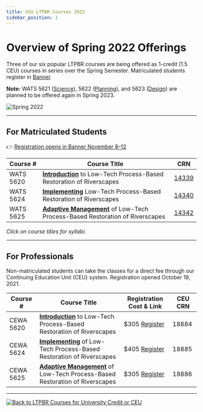 ```yaml
---
title: USU LTPBR Courses 2022
sidebar_position: 1
---
```


# Overview of Spring 2022 Offerings

Three of our six popular LTPBR courses are being offered as 1-credit (1.5 CEU) courses in series over the Spring Semester. Matriculated students register in [Banner](http://banner.usu.edu).

**Note:** WATS 5621 ([Science](/workshops/2021/USU/WATS-5621/)), 5622 ([Planning](/workshops/2021/USU/WATS-5622/)), and 5623 ([Design](/workshops/2021/USU/WATS-5623/)) are planned to be offered again in Spring 2023.

![Spring 2022](/img/courses/Spring2022.png)

---

## For Matriculated Students

👉 [Registration opens in Banner November 8–12](https://catalog.usu.edu/content.php?catoid=12&navoid=26239&)

| Course #   | Course Title                                                                                                             | CRN                                                                                                                                                   |
|------------|--------------------------------------------------------------------------------------------------------------------------|-------------------------------------------------------------------------------------------------------------------------------------------------------|
| WATS 5620  | **[Introduction](/workshops/2022/USU/WATS-5620/)** to Low-Tech Process-Based Restoration of Riverscapes                  | [14339](https://ssb.banner.usu.edu/zprod/bwckschd.p_disp_detail_sched?term_in=202220&crn_in=14339)                                                   |
| WATS 5624  | **[Implementing](/workshops/2022/USU/WATS-5624/)** Low-Tech Process-Based Restoration of Riverscapes                     | [14340](https://ssb.banner.usu.edu/zprod/bwckschd.p_disp_detail_sched?term_in=202220&crn_in=14340)                                                   |
| WATS 5625  | **[Adaptive Management](/workshops/2022/USU/WATS-5625/)** of Low-Tech Process-Based Restoration of Riverscapes           | [14342](https://ssb.banner.usu.edu/zprod/bwckschd.p_disp_detail_sched?term_in=202220&crn_in=14342)                                                   |

_Click on course titles for syllabi._

---

## For Professionals

Non-matriculated students can take the classes for a direct fee through our Continuing Education Unit (CEU) system. Registration opened October 19, 2021.

| Course #   | Course Title                                                                                                             | Registration Cost & Link                                                                                                                             | CEU CRN |
|------------|--------------------------------------------------------------------------------------------------------------------------|-------------------------------------------------------------------------------------------------------------------------------------------------------|---------|
| CEWA 5620  | **[Introduction](/workshops/2022/USU/WATS-5620/)** to Low-Tech Process-Based Restoration of Riverscapes                  | $305 [Register](https://www.usu.edu/ais/ceu/register/?term=202220&crns=18884)                                                                         | 18884   |
| CEWA 5624  | **[Implementing](/workshops/2022/USU/WATS-5624/)** of Low-Tech Process-Based Restoration of Riverscapes                  | $405 [Register](https://www.usu.edu/ais/ceu/register/?term=202220&crns=18885)                                                                         | 18885   |
| CEWA 5625  | **[Adaptive Management](/workshops/2022/USU/WATS-5625/)** of Low-Tech Process-Based Restoration of Riverscapes           | $305 [Register](https://www.usu.edu/ais/ceu/register/?term=202220&crns=18886)                                                                         | 18886   |

---

[![Back to LTPBR Courses for University Credit or CEU](/img/sponsors/USU.png)](/workshops/uni.html#professional-continuing-education-units)

